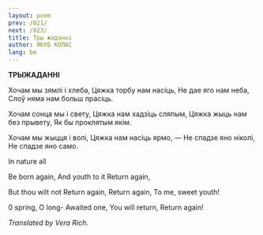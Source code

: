 ```yaml
---
layout: poem
prev: /021/
next: /023/
title: Тры жаданні
author: ЯКУБ КОЛАС
lang: be
---
```



 
**ТРЫЖАДАННІ**

Хочам мы зямлі і хлеба, Цяжка торбу нам насіць, He дае яго нам неба, Слоў няма нам больш прасіць.

Хочам сонца мы і свету, Цяжка нам хадзіць сляпым, Цяжка жыць нам без прывету, Як бы проклятым якім.

Хочам мы жыцця і волі, Цяжка нам насіць ярмо, — He спадзе яно ніколі, He спадзе яно само.

In nature all

Be born again, And youth to it Return again,

But thou wilt not Return again, Return again, To me, sweet youth!

0 spring, O long- Awaited one, You will return, Return again!

_Translated by Vera Rich._
